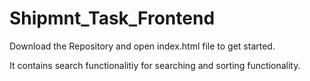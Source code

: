 # Shipmnt_Task_Frontend

Download the Repository and open index.html file to get started.

It contains search functionalitiy for searching and sorting functionality.

